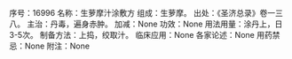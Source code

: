 序号：16996
名称：生萝摩汁涂敷方
组成：生萝摩。
出处：《圣济总录》卷一三八。
主治：丹毒，遍身赤肿。
加减：None
功效：None
用法用量：涂丹上，日3-5次。
制备方法：上捣，绞取汁。
临床应用：None
各家论述：None
用药禁忌：None
附注：None
